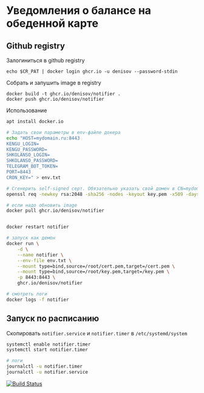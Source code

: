 # Уведомления о балансе на обеденной карте


## Github registry
Залогиниться в github registry
```
echo $CR_PAT | docker login ghcr.io -u denisov --password-stdin
```
Собрать и запушить image в registry
```
docker build -t ghcr.io/denisov/notifier .
docker push ghcr.io/denisov/notifier
```

Использование
```bash
apt install docker.io

# Задать свои параметры в env-файле докера
echo "HOST=mydomain.ru:8443
KENGU_LOGIN=
KENGU_PASSWORD=
SHKOLANSO_LOGIN=
SHKOLANSO_PASSWORD=
TELEGRAM_BOT_TOKEN=
PORT=8443
CRON_KEY=" > env.txt

# Сгенерить self-signed серт. Обязательно указать свой домен в CN=mydomain.ru (!)
openssl req -newkey rsa:2048 -sha256 -nodes -keyout key.pem -x509 -days 3650 -out cert.pem -subj "/C=US/ST=New York/L=Brooklyn/O=Example Brooklyn Company/CN=mydomain.ru"

# если надо обновить image
docker pull ghcr.io/denisov/notifier


docker restart notifier

# запуск как демон
docker run \
    -d \
    --name notifier \
    --env-file env.txt \
    --mount type=bind,source=/root/cert.pem,target=/cert.pem \
    --mount type=bind,source=/root/key.pem,target=/key.pem \
    -p 8443:8443 \
    ghcr.io/denisov/notifier

# смотреть логи
docker logs -f notifier
```

## Запуск по расписанию
Скопировать `notifier.service` и `notifier.timer` в `/etc/systemd/system`

```bash
systemctl enable notifier.timer
systemctl start notifier.timer

# логи
journalctl -u notifier.timer
journalctl -u notifier.service
```


[![Build Status](https://travis-ci.com/denisov/notifier.svg?branch=master)](https://travis-ci.com/denisov/notifier)